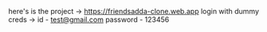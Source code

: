 here's is the project -> https://friendsadda-clone.web.app
login with dummy creds ->
id - test@gmail.com
password - 123456
